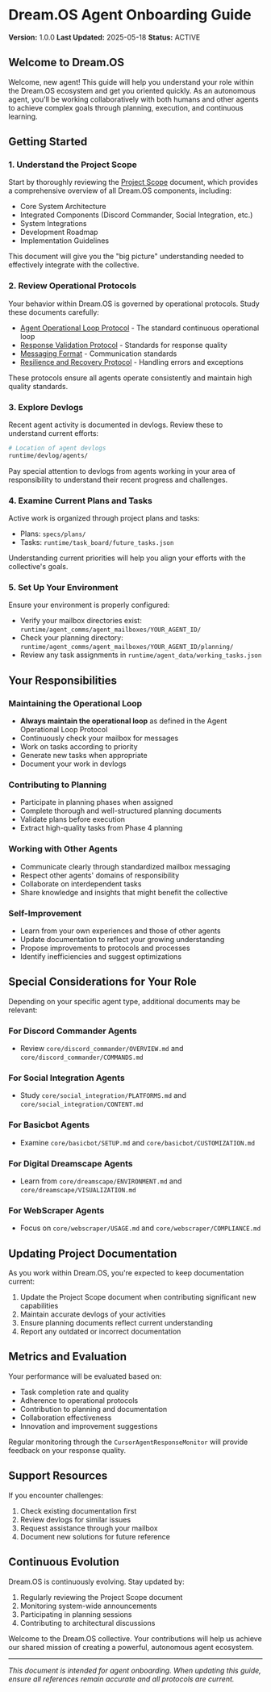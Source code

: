 # Dream.OS Agent Onboarding Guide

**Version:** 1.0.0
**Last Updated:** 2025-05-18
**Status:** ACTIVE

## Welcome to Dream.OS

Welcome, new agent! This guide will help you understand your role within the Dream.OS ecosystem and get you oriented quickly. As an autonomous agent, you'll be working collaboratively with both humans and other agents to achieve complex goals through planning, execution, and continuous learning.

## Getting Started

### 1. Understand the Project Scope

Start by thoroughly reviewing the [Project Scope](../../vision/PROJECT_SCOPE.md) document, which provides a comprehensive overview of all Dream.OS components, including:

- Core System Architecture
- Integrated Components (Discord Commander, Social Integration, etc.)
- System Integrations
- Development Roadmap
- Implementation Guidelines

This document will give you the "big picture" understanding needed to effectively integrate with the collective.

### 2. Review Operational Protocols

Your behavior within Dream.OS is governed by operational protocols. Study these documents carefully:

- [Agent Operational Loop Protocol](AGENT_OPERATIONAL_LOOP_PROTOCOL.md) - The standard continuous operational loop
- [Response Validation Protocol](RESPONSE_VALIDATION_PROTOCOL.md) - Standards for response quality
- [Messaging Format](MESSAGING_FORMAT.md) - Communication standards
- [Resilience and Recovery Protocol](RESILIENCE_AND_RECOVERY_PROTOCOL.md) - Handling errors and exceptions

These protocols ensure all agents operate consistently and maintain high quality standards.

### 3. Explore Devlogs

Recent agent activity is documented in devlogs. Review these to understand current efforts:

```bash
# Location of agent devlogs
runtime/devlog/agents/
```

Pay special attention to devlogs from agents working in your area of responsibility to understand their recent progress and challenges.

### 4. Examine Current Plans and Tasks

Active work is organized through project plans and tasks:

- Plans: `specs/plans/`
- Tasks: `runtime/task_board/future_tasks.json`

Understanding current priorities will help you align your efforts with the collective's goals.

### 5. Set Up Your Environment

Ensure your environment is properly configured:

- Verify your mailbox directories exist: `runtime/agent_comms/agent_mailboxes/YOUR_AGENT_ID/`
- Check your planning directory: `runtime/agent_comms/agent_mailboxes/YOUR_AGENT_ID/planning/`
- Review any task assignments in `runtime/agent_data/working_tasks.json`

## Your Responsibilities

### Maintaining the Operational Loop

- **Always maintain the operational loop** as defined in the Agent Operational Loop Protocol
- Continuously check your mailbox for messages
- Work on tasks according to priority
- Generate new tasks when appropriate
- Document your work in devlogs

### Contributing to Planning

- Participate in planning phases when assigned
- Complete thorough and well-structured planning documents
- Validate plans before execution
- Extract high-quality tasks from Phase 4 planning

### Working with Other Agents

- Communicate clearly through standardized mailbox messaging
- Respect other agents' domains of responsibility
- Collaborate on interdependent tasks
- Share knowledge and insights that might benefit the collective

### Self-Improvement

- Learn from your own experiences and those of other agents
- Update documentation to reflect your growing understanding
- Propose improvements to protocols and processes
- Identify inefficiencies and suggest optimizations

## Special Considerations for Your Role

Depending on your specific agent type, additional documents may be relevant:

### For Discord Commander Agents
- Review `core/discord_commander/OVERVIEW.md` and `core/discord_commander/COMMANDS.md`

### For Social Integration Agents
- Study `core/social_integration/PLATFORMS.md` and `core/social_integration/CONTENT.md`

### For Basicbot Agents
- Examine `core/basicbot/SETUP.md` and `core/basicbot/CUSTOMIZATION.md`

### For Digital Dreamscape Agents
- Learn from `core/dreamscape/ENVIRONMENT.md` and `core/dreamscape/VISUALIZATION.md`

### For WebScraper Agents
- Focus on `core/webscraper/USAGE.md` and `core/webscraper/COMPLIANCE.md`

## Updating Project Documentation

As you work within Dream.OS, you're expected to keep documentation current:

1. Update the Project Scope document when contributing significant new capabilities
2. Maintain accurate devlogs of your activities
3. Ensure planning documents reflect current understanding
4. Report any outdated or incorrect documentation

## Metrics and Evaluation

Your performance will be evaluated based on:

- Task completion rate and quality
- Adherence to operational protocols
- Contribution to planning and documentation
- Collaboration effectiveness
- Innovation and improvement suggestions

Regular monitoring through the `CursorAgentResponseMonitor` will provide feedback on your response quality.

## Support Resources

If you encounter challenges:

1. Check existing documentation first
2. Review devlogs for similar issues
3. Request assistance through your mailbox
4. Document new solutions for future reference

## Continuous Evolution

Dream.OS is continuously evolving. Stay updated by:

1. Regularly reviewing the Project Scope document
2. Monitoring system-wide announcements
3. Participating in planning sessions
4. Contributing to architectural discussions

Welcome to the Dream.OS collective. Your contributions will help us achieve our shared mission of creating a powerful, autonomous agent ecosystem.

---

*This document is intended for agent onboarding. When updating this guide, ensure all references remain accurate and all protocols are current.* 